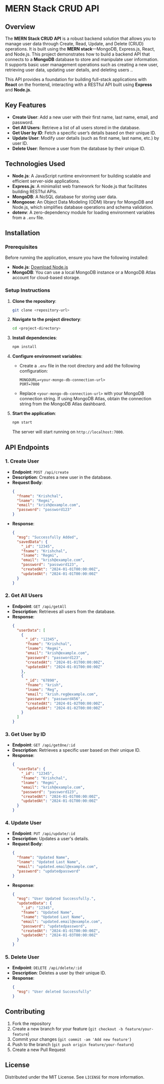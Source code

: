 
# MERN Stack CRUD API

## Overview

The **MERN Stack CRUD API** is a robust backend solution that allows you to manage user data through Create, Read, Update, and Delete (CRUD) operations. It is built using the **MERN stack**—MongoDB, Express.js, React, and Node.js. This project demonstrates how to build a backend API that connects to a **MongoDB** database to store and manipulate user information. It supports basic user management operations such as creating a new user, retrieving user data, updating user details, and deleting users ..

This API provides a foundation for building full-stack applications with **React** on the frontend, interacting with a RESTful API built using **Express** and **Node.js**.

## Key Features

- **Create User**: Add a new user with their first name, last name, email, and password.
- **Get All Users**: Retrieve a list of all users stored in the database.
- **Get User by ID**: Fetch a specific user’s details based on their unique ID.
- **Update User**: Modify user details (such as first name, last name, etc.) by user ID.
- **Delete User**: Remove a user from the database by their unique ID.

## Technologies Used

- **Node.js**: A JavaScript runtime environment for building scalable and efficient server-side applications.
- **Express.js**: A minimalist web framework for Node.js that facilitates building RESTful APIs.
- **MongoDB**: A NoSQL database for storing user data.
- **Mongoose**: An Object Data Modeling (ODM) library for MongoDB and Node.js, which simplifies database operations and schema validation.
- **dotenv**: A zero-dependency module for loading environment variables from a `.env` file.

## Installation

### Prerequisites

Before running the application, ensure you have the following installed:

- **Node.js**: [Download Node.js](https://nodejs.org/)
- **MongoDB**: You can use a local MongoDB instance or a MongoDB Atlas account for cloud-based storage.

### Setup Instructions

1. **Clone the repository**:
   ```bash
   git clone <repository-url>
   ```

2. **Navigate to the project directory**:
   ```bash
   cd <project-directory>
   ```

3. **Install dependencies**:
   ```bash
   npm install
   ```

4. **Configure environment variables**:
   - Create a `.env` file in the root directory and add the following configuration:
     ```dotenv
     MONGOURL=<your-mongo-db-connection-url>
     PORT=7000
     ```

   - Replace `<your-mongo-db-connection-url>` with your MongoDB connection string. If using MongoDB Atlas, obtain the connection string from the MongoDB Atlas dashboard.

5. **Start the application**:
   ```bash
   npm start
   ```

   The server will start running on `http://localhost:7000`.

## API Endpoints

### 1. **Create User**
- **Endpoint**: `POST /api/create`
- **Description**: Creates a new user in the database.
- **Request Body**:
  ```json
  {
    "fname": "Krishchal",
    "lname": "Regmi",
    "email": "krish@example.com",
    "password": "password123"
  }
  ```
- **Response**:
  ```json
  {
    "msg": "Successfully Added",
    "savedData": {
      "_id": "12345",
      "fname": "Krishchal",
      "lname": "Regmi",
      "email": "krish@example.com",
      "password": "password123",
      "createdAt": "2024-01-01T00:00:00Z",
      "updatedAt": "2024-01-01T00:00:00Z"
    }
  }
  ```

### 2. **Get All Users**
- **Endpoint**: `GET /api/getAll`
- **Description**: Retrieves all users from the database.
- **Response**:
  ```json
  {
    "userData": [
      {
        "_id": "12345",
        "fname": "Krishchal",
        "lname": "Regmi",
        "email": "krish@example.com",
        "password": "password123",
        "createdAt": "2024-01-01T00:00:00Z",
        "updatedAt": "2024-01-01T00:00:00Z"
      },
      {
        "_id": "67890",
        "fname": "krish",
        "lname": "Reg",
        "email": "krish.reg@example.com",
        "password": "password456",
        "createdAt": "2024-01-02T00:00:00Z",
        "updatedAt": "2024-01-02T00:00:00Z"
      }
    ]
  }
  ```

### 3. **Get User by ID**
- **Endpoint**: `GET /api/getOne/:id`
- **Description**: Retrieves a specific user based on their unique ID.
- **Response**:
  ```json
  {
    "userData": {
      "_id": "12345",
      "fname": "Krishchal",
      "lname": "Regmi",
      "email": "krish@example.com",
      "password": "password123",
      "createdAt": "2024-01-01T00:00:00Z",
      "updatedAt": "2024-01-01T00:00:00Z"
    }
  }
  ```

### 4. **Update User**
- **Endpoint**: `PUT /api/update/:id`
- **Description**: Updates a user's details.
- **Request Body**:
  ```json
  {
    "fname": "Updated Name",
    "lname": "Updated Last Name",
    "email": "updated.email@example.com",
    "password": "updatedpassword"
  }
  ```
- **Response**:
  ```json
  {
    "msg": "User Updated Successfully.",
    "updatedData": {
      "_id": "12345",
      "fname": "Updated Name",
      "lname": "Updated Last Name",
      "email": "updated.email@example.com",
      "password": "updatedpassword",
      "createdAt": "2024-01-01T00:00:00Z",
      "updatedAt": "2024-01-03T00:00:00Z"
    }
  }
  ```

### 5. **Delete User**
- **Endpoint**: `DELETE /api/delete/:id`
- **Description**: Deletes a user by their unique ID.
- **Response**:
  ```json
  {
    "msg": "User deleted Successfully"
  }
  ```

## Contributing

1. Fork the repository
2. Create a new branch for your feature (`git checkout -b feature/your-feature`)
3. Commit your changes (`git commit -am 'Add new feature'`)
4. Push to the branch (`git push origin feature/your-feature`)
5. Create a new Pull Request

## License

Distributed under the MIT License. See `LICENSE` for more information.

